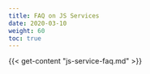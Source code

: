 ```yaml
---
title: FAQ on JS Services
date: 2020-03-10
weight: 60
toc: true
---
```


{{< get-content "js-service-faq.md" >}}
